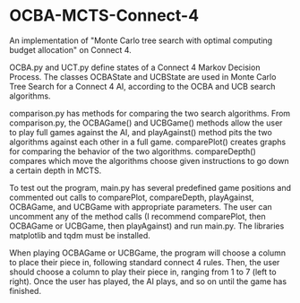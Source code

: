 # OCBA-MCTS-Connect-4
An implementation of "Monte Carlo tree search with optimal computing budget allocation" on Connect 4.

OCBA.py and UCT.py define states of a Connect 4 Markov Decision Process. The classes OCBAState and UCBState are used in Monte Carlo Tree Search for a Connect 4 AI, according to the OCBA and UCB search algorithms. 

comparison.py has methods for comparing the two search algorithms. 
From comparison.py, the OCBAGame() and UCBGame() methods allow the user to play full games against the AI, and playAgainst() method pits the two algorithms against each other in a full game. 
comparePlot() creates graphs for comparing the behavior of the two algorithms. 
compareDepth() compares which move the algorithms choose given instructions to go down a certain depth in MCTS.

To test out the program, main.py has several predefined game positions and commented out calls to comparePlot, compareDepth, playAgainst, OCBAGame, and UCBGame with appropriate parameters. The user can uncomment any of the method calls (I recommend comparePlot, then OCBAGame or UCBGame, then playAgainst) and run main.py.
The libraries matplotlib and tqdm must be installed. 

When playing OCBAGame or UCBGame, the program will choose a column to place their piece in, following standard connect 4 rules. Then, the user should choose a column to play their piece in, ranging from 1 to 7 (left to right). Once the user has played, the AI plays, and so on until the game has finished.
